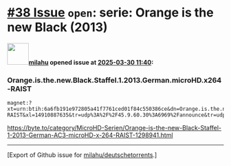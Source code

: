 # [\#38 Issue](https://github.com/milahu/deutschetorrents/issues/38) `open`: serie: Orange is the new Black (2013)

#### <img src="https://avatars.githubusercontent.com/u/12958815?v=4" width="50">[milahu](https://github.com/milahu) opened issue at [2025-03-30 11:40](https://github.com/milahu/deutschetorrents/issues/38):

### Orange.is.the.new.Black.Staffel.1.2013.German.microHD.x264-RAIST

    magnet:?xt=urn:btih:6a6fb191e972805a41f7761ced01f84c550386ce&dn=Orange.is.the.new.Black.Staffel.1.2013.German.microHD.x264-RAIST&xl=14910887635&tr=udp%3A%2F%2F45.9.60.30%3A6969%2Fannounce&tr=udp%3A%2F%2F142.132.183.104%3A6969%2Fannounce&tr=udp%3A%2F%2F185.216.179.62%3A25%2Fannounce&tr=udp%3A%2F%2F93.158.213.92%3A1337%2Fannounce&tr=udp%3A%2F%2F5.255.124.190%3A6969%2Fannounce&piece_size=16777216            

<https://byte.to/category/MicroHD-Serien/Orange-is-the-new-Black-Staffel-1-2013-German-AC3-microHD-x-264-RAIST-1298941.html>

------------------------------------------------------------------------

\[Export of Github issue for
[milahu/deutschetorrents](https://github.com/milahu/deutschetorrents).\]
